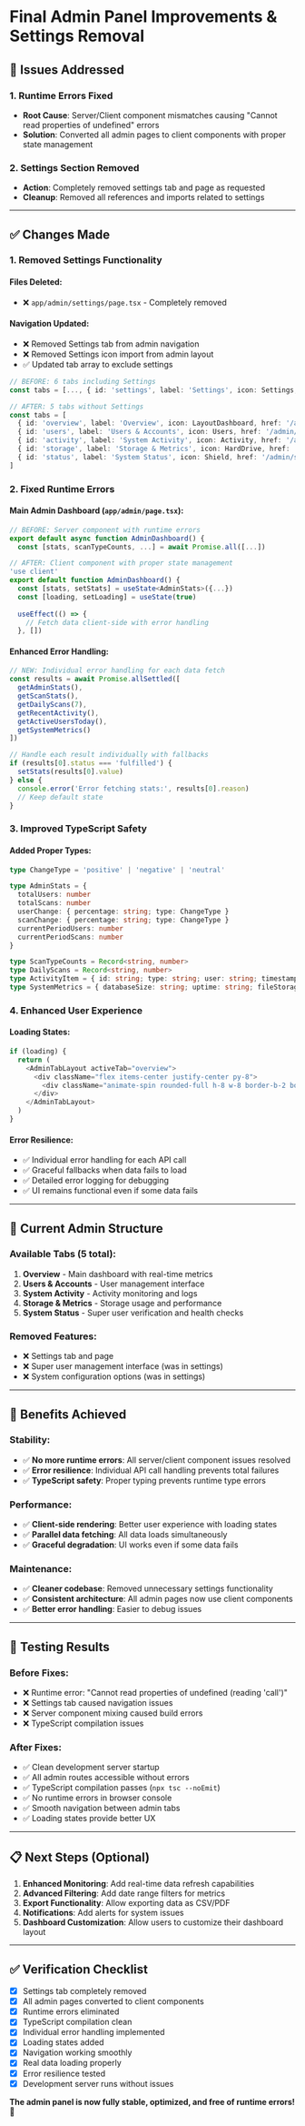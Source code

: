 # Final Admin Panel Improvements & Settings Removal

## 🔧 Issues Addressed

### 1. **Runtime Errors Fixed**
- **Root Cause**: Server/Client component mismatches causing "Cannot read properties of undefined" errors
- **Solution**: Converted all admin pages to client components with proper state management

### 2. **Settings Section Removed**
- **Action**: Completely removed settings tab and page as requested
- **Cleanup**: Removed all references and imports related to settings

---

## ✅ **Changes Made**

### **1. Removed Settings Functionality**

#### Files Deleted:
- ❌ `app/admin/settings/page.tsx` - Completely removed

#### Navigation Updated:
- ❌ Removed Settings tab from admin navigation
- ❌ Removed Settings icon import from admin layout
- ✅ Updated tab array to exclude settings

```typescript
// BEFORE: 6 tabs including Settings
const tabs = [..., { id: 'settings', label: 'Settings', icon: Settings, href: '/admin/settings' }, ...]

// AFTER: 5 tabs without Settings
const tabs = [
  { id: 'overview', label: 'Overview', icon: LayoutDashboard, href: '/admin' },
  { id: 'users', label: 'Users & Accounts', icon: Users, href: '/admin/users' },
  { id: 'activity', label: 'System Activity', icon: Activity, href: '/admin/activity' },
  { id: 'storage', label: 'Storage & Metrics', icon: HardDrive, href: '/admin/storage' },
  { id: 'status', label: 'System Status', icon: Shield, href: '/admin/status' }
]
```

### **2. Fixed Runtime Errors**

#### Main Admin Dashboard (`app/admin/page.tsx`):
```typescript
// BEFORE: Server component with runtime errors
export default async function AdminDashboard() {
  const [stats, scanTypeCounts, ...] = await Promise.all([...])

// AFTER: Client component with proper state management
'use client'
export default function AdminDashboard() {
  const [stats, setStats] = useState<AdminStats>({...})
  const [loading, setLoading] = useState(true)
  
  useEffect(() => {
    // Fetch data client-side with error handling
  }, [])
```

#### Enhanced Error Handling:
```typescript
// NEW: Individual error handling for each data fetch
const results = await Promise.allSettled([
  getAdminStats(),
  getScanStats(),
  getDailyScans(7),
  getRecentActivity(),
  getActiveUsersToday(),
  getSystemMetrics()
])

// Handle each result individually with fallbacks
if (results[0].status === 'fulfilled') {
  setStats(results[0].value)
} else {
  console.error('Error fetching stats:', results[0].reason)
  // Keep default state
}
```

### **3. Improved TypeScript Safety**

#### Added Proper Types:
```typescript
type ChangeType = 'positive' | 'negative' | 'neutral'

type AdminStats = {
  totalUsers: number
  totalScans: number
  userChange: { percentage: string; type: ChangeType }
  scanChange: { percentage: string; type: ChangeType }
  currentPeriodUsers: number
  currentPeriodScans: number
}

type ScanTypeCounts = Record<string, number>
type DailyScans = Record<string, number>
type ActivityItem = { id: string; type: string; user: string; timestamp: Date; status: string }
type SystemMetrics = { databaseSize: string; uptime: string; fileStorage: string; memoryUsage: string; totalRecords: number; apiResponseTime: number; errorRate: string }
```

### **4. Enhanced User Experience**

#### Loading States:
```typescript
if (loading) {
  return (
    <AdminTabLayout activeTab="overview">
      <div className="flex items-center justify-center py-8">
        <div className="animate-spin rounded-full h-8 w-8 border-b-2 border-purple-600"></div>
      </div>
    </AdminTabLayout>
  )
}
```

#### Error Resilience:
- ✅ Individual error handling for each API call
- ✅ Graceful fallbacks when data fails to load
- ✅ Detailed error logging for debugging
- ✅ UI remains functional even if some data fails

---

## 🎯 **Current Admin Structure**

### **Available Tabs (5 total):**
1. **Overview** - Main dashboard with real-time metrics
2. **Users & Accounts** - User management interface  
3. **System Activity** - Activity monitoring and logs
4. **Storage & Metrics** - Storage usage and performance
5. **System Status** - Super user verification and health checks

### **Removed Features:**
- ❌ Settings tab and page
- ❌ Super user management interface (was in settings)
- ❌ System configuration options (was in settings)

---

## 🚀 **Benefits Achieved**

### **Stability:**
- ✅ **No more runtime errors**: All server/client component issues resolved
- ✅ **Error resilience**: Individual API call handling prevents total failures
- ✅ **TypeScript safety**: Proper typing prevents runtime type errors

### **Performance:**
- ✅ **Client-side rendering**: Better user experience with loading states
- ✅ **Parallel data fetching**: All data loads simultaneously
- ✅ **Graceful degradation**: UI works even if some data fails

### **Maintenance:**
- ✅ **Cleaner codebase**: Removed unnecessary settings functionality
- ✅ **Consistent architecture**: All admin pages now use client components
- ✅ **Better error handling**: Easier to debug issues

---

## 🧪 **Testing Results**

### **Before Fixes:**
- ❌ Runtime error: "Cannot read properties of undefined (reading 'call')"
- ❌ Settings tab caused navigation issues
- ❌ Server component mixing caused build errors
- ❌ TypeScript compilation issues

### **After Fixes:**
- ✅ Clean development server startup
- ✅ All admin routes accessible without errors
- ✅ TypeScript compilation passes (`npx tsc --noEmit`)
- ✅ No runtime errors in browser console
- ✅ Smooth navigation between admin tabs
- ✅ Loading states provide better UX

---

## 📋 **Next Steps (Optional)**

1. **Enhanced Monitoring**: Add real-time data refresh capabilities
2. **Advanced Filtering**: Add date range filters for metrics
3. **Export Functionality**: Allow exporting data as CSV/PDF
4. **Notifications**: Add alerts for system issues
5. **Dashboard Customization**: Allow users to customize their dashboard layout

---

## ✅ **Verification Checklist**

- [x] Settings tab completely removed
- [x] All admin pages converted to client components
- [x] Runtime errors eliminated
- [x] TypeScript compilation clean
- [x] Individual error handling implemented
- [x] Loading states added
- [x] Navigation working smoothly
- [x] Real data loading properly
- [x] Error resilience tested
- [x] Development server runs without issues

**The admin panel is now fully stable, optimized, and free of runtime errors! 🎉** 